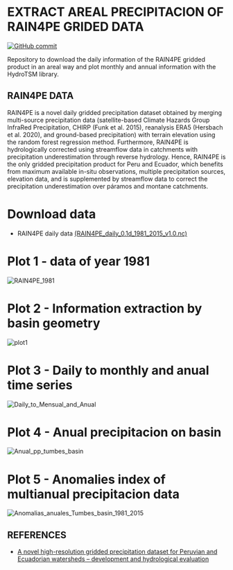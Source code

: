 EXTRACT AREAL PRECIPITACION OF RAIN4PE GRIDED DATA 
================

[![GitHub
commit](https://img.shields.io/github/last-commit/cCornejoR/RAIN4PE_Extract)](https://github.com/cCornejoR/RAIN4PE_Extract/comits/master)


Repository to download the daily information of the RAIN4PE gridded product in an areal way and plot monthly and annual information
with the HydroTSM library.

## RAIN4PE DATA

RAIN4PE is a novel daily gridded precipitation dataset obtained by merging multi-source precipitation data (satellite-based Climate Hazards Group InfraRed Precipitation, CHIRP (Funk et al. 2015), reanalysis ERA5 (Hersbach et al. 2020), and ground-based precipitation) with terrain elevation using the random forest regression method. Furthermore, RAIN4PE is hydrologically corrected using streamflow data in catchments with precipitation underestimation through reverse hydrology. Hence, RAIN4PE is the only gridded precipitation product for Peru and Ecuador, which benefits from maximum available in-situ observations, multiple precipitation sources, elevation data, and is supplemented by streamflow data to correct the precipitation underestimation over páramos and montane catchments.

# Download data
- RAIN4PE daily data [(RAIN4PE_daily_0.1d_1981_2015_v1.0.nc)](https://doi.org/10.5880/pik.2020.010)

# Plot 1 - data of year 1981
![RAIN4PE_1981](https://user-images.githubusercontent.com/94501911/149381091-dd3aa0f9-b67d-424e-94e1-8f5319e31346.png)

# Plot 2 - Information extraction by basin geometry
![plot1](https://user-images.githubusercontent.com/94501911/149381006-7a3cdd94-ad6b-4e18-9038-afd44e322a3a.png)

# Plot 3 - Daily to monthly and anual time series
![Daily_to_Mensual_and_Anual](https://user-images.githubusercontent.com/94501911/149381129-d7f991b5-151a-4a3f-a270-1bbf3957207c.png)

# Plot 4 - Anual precipitacion on basin
![Anual_pp_tumbes_basin](https://user-images.githubusercontent.com/94501911/149456724-a1f402ea-696c-4c67-9be2-d7304ccff1fd.png)


# Plot 5 - Anomalies index of multianual precipitacion data
![Anomalias_anuales_Tumbes_basin_1981_2015](https://user-images.githubusercontent.com/94501911/149427169-64db8cef-86c4-4541-92dd-714943c9fbd5.png)


## REFERENCES
- [A novel high-resolution gridded precipitation dataset for Peruvian and Ecuadorian watersheds – development and hydrological evaluation](https://doi.org/10.1175/JHM-D-20-0285.1)

